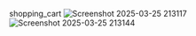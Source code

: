  shopping_cart
![Screenshot 2025-03-25 213117](https://github.com/user-attachments/assets/b35493e5-e44b-4a29-bf88-2b1aefe57462)
![Screenshot 2025-03-25 213144](https://github.com/user-attachments/assets/f827f4a7-2848-45c0-bdf5-56d6a73b8a72)
